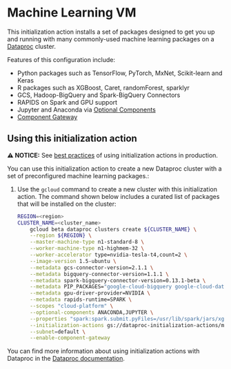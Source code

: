 # Machine Learning VM

This initialization action installs a set of packages designed to get you up and running with many commonly-used machine learning packages on a
[Dataproc](https://cloud.google.com/dataproc) cluster.

Features of this configuration include:

* Python packages such as  TensorFlow, PyTorch, MxNet, Scikit-learn and Keras
* R packages such as XGBoost, Caret, randomForest, sparklyr
* GCS, Hadoop-BigQuery and Spark-BigQuery Connectors
* RAPIDS on Spark and GPU support
* Jupyter and Anaconda via [Optional Components](https://cloud.google.com/dataproc/docs/concepts/components/overview)
* [Component Gateway](https://cloud.google.com/dataproc/docs/concepts/accessing/dataproc-gateways)


## Using this initialization action

**:warning: NOTICE:** See [best practices](/README.md#how-initialization-actions-are-used) of using initialization actions in production.

You can use this initialization action to create a new Dataproc cluster with
a set of preconfigured machine learning packages.:

1.  Use the `gcloud` command to create a new cluster with this initialization action. The command shown below includes a curated list of packages that will be installed on the cluster:

    ```bash
    REGION=<region>
    CLUSTER_NAME=<cluster_name>
        gcloud beta dataproc clusters create ${CLUSTER_NAME} \
        --region ${REGION} \
        --master-machine-type n1-standard-8 \
        --worker-machine-type n1-highmem-32 \
        --worker-accelerator type=nvidia-tesla-t4,count=2 \
        --image-version 1.5-ubuntu \
        --metadata gcs-connector-version=2.1.1 \
        --metadata bigquery-connector-version=1.1.1 \
        --metadata spark-bigquery-connector-version=0.13.1-beta \
        --metadata PIP_PACKAGES="google-cloud-bigquery google-cloud-datalabeling google-cloud-storage google-cloud-bigtable google-cloud-dataproc google-api-python-client mxnet tensorflow numpy rapidsai scikit-learn keras spark-nlp xgboost torch torchvision" \
        --metadata gpu-driver-provider=NVIDIA \
        --metadata rapids-runtime=SPARK \
        --scopes "cloud-platform" \
        --optional-components ANACONDA,JUPYTER \
        --properties "spark:spark.submit.pyFiles=/usr/lib/spark/jars/xgboost4j-spark_2.x-1.0.0-Beta4.jar" \
        --initialization-actions gs://dataproc-initialization-actions/ml-vm/ml-vm.sh \
        --subnet=default \
        --enable-component-gateway  
    ```

You can find more information about using initialization actions with Dataproc
in the [Dataproc documentation](https://cloud.google.com/dataproc/init-actions).